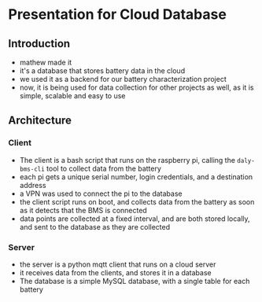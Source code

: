# Presentation for Cloud Database

## Introduction

- mathew made it
- it's a database that stores battery data in the cloud
- we used it as a backend for our battery characterization project
- now, it is being used for data collection for other projects as well, as it is simple, scalable and easy to use

## Architecture

### Client

- The client is a bash script that runs on the raspberry pi, calling the `daly-bms-cli` tool to collect data from the battery
- each pi gets a unique serial number, login credentials, and a destination address
- a VPN was used to connect the pi to the database
- the client script runs on boot, and collects data from the battery as soon as it detects that the BMS is connected
- data points are collected at a fixed interval, and are both stored locally, and sent to the database as they are collected

### Server

- the server is a python mqtt client that runs on a cloud server
- it receives data from the clients, and stores it in a database
- The database is a simple MySQL database, with a single table for each battery